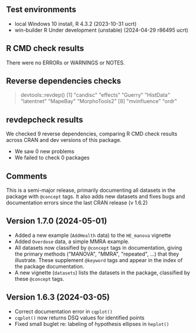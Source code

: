 ## Test environments
* local Windows 10 install, R 4.3.2 (2023-10-31 ucrt)
* win-builder R Under development (unstable) (2024-04-29 r86495 ucrt)

## R CMD check results
There were no ERRORs or WARNINGS or NOTES.

## Reverse dependencies checks

> devtools::revdep()
[1] "candisc"      "effects"      "Guerry"       "HistData"     "latentnet"    "MapeBay"      "MorphoTools2"
[8] "mvinfluence"  "ordr"   

## revdepcheck results

We checked 9 reverse dependencies, comparing R CMD check results across CRAN and dev versions of this package.

 * We saw 0 new problems
 * We failed to check 0 packages


## Comments

This is a semi-major release, primarily documenting all datasets in the package with `@concept` tags.
It also adds new datasets and fixes bugs and documentation errors since the last CRAN release (v 1.6.2)

## Version 1.7.0 (2024-05-01)

* Added a new example (`AddHealth` data) to the `HE_manova` vignette
* Added `Overdose` data, a simple MMRA example.
* All datasets now classified by `@concept` tags in documentation, giving the primary methods ("MANOVA", "MMRA", "repeated", ...) that they illustrate. These supplement `@keyword` tags and appear in the index of the package documentation.
* A new vignette (`datasets`) lists the datasets in the package, classified by these `@concept` tags.


## Version 1.6.3 (2024-03-05)

* Correct documentation error in `cqplot()`
* `cqplot()` now returns DSQ values for identified points
* Fixed small buglet re: labeling of hypothesis ellipses in `heplot()`


